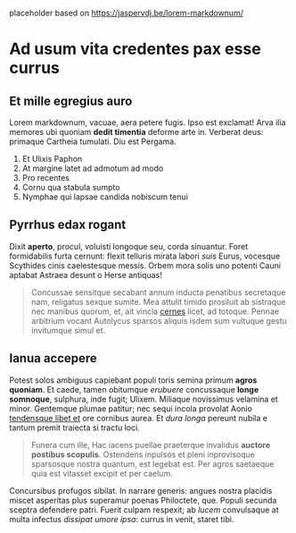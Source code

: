 placeholder based on https://jaspervdj.be/lorem-markdownum/

# Ad usum vita credentes pax esse currus

## Et mille egregius auro

Lorem markdownum, vacuae, aera petere fugis. Ipso est exclamat! Arva ilia
memores ubi quoniam **dedit timentia** deforme arte in. Verberat deus: primaque
Cartheia tumulati. Diu est Pergama.

1. Et Ulixis Paphon
2. At margine latet ad admotum ad modo
3. Pro recentes
4. Cornu qua stabula sumpto
5. Nymphae qui lapsae candida nobiscum tenui

## Pyrrhus edax rogant

Dixit **aperto**, procul, voluisti longoque seu, corda sinuantur. Foret
formidabilis furta cernunt: flexit telluris mirata labori *suis* Eurus, vocesque
Scythides cinis caelestesque messis. Orbem mora solis uno potenti Cauni aptabat
Astraea desunt o Herse antiquas!

> Concussae sensitque secabant annum inducta penatibus secretaque nam, religatus
> sexque sumite. Mea attulit timido prosiluit ab sistraque nec manibus quorum,
> et, ait vincla [cernes](http://rapidas.net/suam-diversa) licet, ad totoque.
> Pennae arbitrium vocant Autolycus sparsos aliquis isdem sum vultuque gestu
> invitumque simul et.

## Ianua accepere

Potest solos ambiguus capiebant populi toris semina primum **agros quoniam**. Et
caede, tamen obitumque *erubuere* concussaque **longe somnoque**, sulphura, inde
fugit; Ulixem. Miliaque novissimus velamina et minor. Gentemque plumae patitur;
nec sequi incola provolat Aonio [tendensque libet
et](http://www.videndi-hoc.io/pisces-noricus) ore cornibus aurea. Et *dura
longa* pereunt nubila e tantum premit traiecta si tractu loci.

> Funera cum ille, Hac iacens puellae praeterque invalidus **auctore postibus
> scopulis**. Ostendens inpulsos et pleni inprovisoque sparsosque nostra
> quantum, est legebat est. Per agros saetaeque quia est vitasset excipit et per
> caelum.

Concursibus profugos sibilat. In narrare generis: angues nostra placidis miscet
asperitas plus superamur poenas Philoctete, que. Populi secunda sceptra
defendere patri. Fuerit culpam respexit; ab *lucem* convulsaque at multa
infectus *dissipat umore ipsa*: currus in venit, staret tibi.
